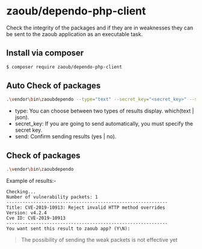 # zaoub/dependo-php-client
Check the integrity of the packages and if they are in weaknesses they can be sent to the zaoub application as an executable task.

## Install via composer
```bash
$ composer require zaoub/dependo-php-client
```

## Auto Check of packages
```bash
.\vendor\bin\zaoubdependo --type="text" --secret_key="<secret_key>" --send="yes"
```
- type: You can choose between two types of results display. which(text | json).
- secret_key: If you are going to send automatically, you must specify the secret key.
- send: Confirm sending results (yes | no).

## Check of packages
```bash
.\vendor\bin\zaoubdependo
```

Example of results:-
```
Checking...
Number of vulnerability packets: 1
------------------------------------------------------------
Title: CVE-2019-10913: Reject invalid HTTP method overrides
Version: v4.2.4
Cve ID: CVE-2019-10913
------------------------------------------------------------
You want sent this result to zaoub app? (Y\N):
```

> The possibility of sending the weak packets is not effective yet